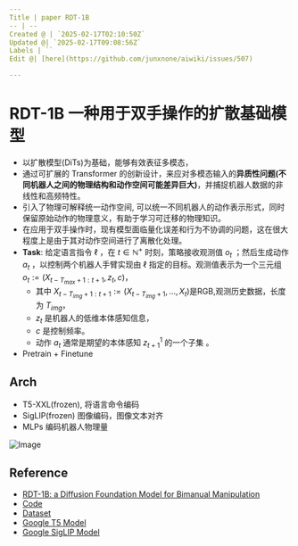 ```yaml
---
Title | paper RDT-1B
-- | --
Created @ | `2025-02-17T02:10:50Z`
Updated @| `2025-02-17T09:08:56Z`
Labels | ``
Edit @| [here](https://github.com/junxnone/aiwiki/issues/507)

---
```

# RDT-1B 一种用于双手操作的扩散基础模型


 - 以扩散模型(DiTs)为基础，能够有效表征多模态，
 - 通过可扩展的 Transformer 的创新设计，来应对多模态输入的**异质性问题(不同机器人之间的物理结构和动作空间可能差异巨大)**，并捕捉机器人数据的非线性和高频特性。
- 引入了物理可解释统一动作空间, 可以统一不同机器人的动作表示形式，同时保留原始动作的物理意义，有助于学习可迁移的物理知识。
- 在应用于双手操作时，现有模型面临量化误差和行为不协调的问题，这在很大程度上是由于其对动作空间进行了离散化处理。
- **Task**:  给定语言指令 $\ell$ ，在 $t \in \mathbb{N}^{+}$ 时刻，策略接收观测值 $o_{t}$ ；然后生成动作 $a_{t}$ ，以控制两个机器人手臂实现由 $\ell$ 指定的目标。观测值表示为一个三元组 $o_{t}:=(X_{t - T_{max} + 1 : t + 1}, z_{t}, c)$，
  - 其中 $X_{t - T_{img} + 1 : t + 1}:=(X_{t - T_{img} + 1}, \ldots, X_{t})$是RGB,观测历史数据，长度为 $T_{img}$，
  - $z_t$ 是机器人的低维本体感知信息，
  - $c$ 是控制频率。
  - 动作 $a_t$ 通常是期望的本体感知 $z_{t + 1}^1$ 的一个子集 。
- Pretrain + Finetune  
 
## Arch
- T5-XXL(frozen), 将语言命令编码
- SigLIP(frozen) 图像编码，图像文本对齐
- MLPs 编码机器人物理量


![Image](https://github.com/user-attachments/assets/7fd22583-afcf-4e78-a953-cd00cb2b0c6b)



## Reference
- [RDT-1B: a Diffusion Foundation Model for Bimanual Manipulation](https://arxiv.org/pdf/2410.07864)
- [Code](https://github.com/thu-ml/RoboticsDiffusionTransformer)
- [Dataset](https://huggingface.co/datasets/robotics-diffusion-transformer/rdt-ft-data)
- [Google T5 Model](https://huggingface.co/google/t5-v1_1-xxl/tree/main)
- [Google SigLIP Model](https://huggingface.co/google/siglip-so400m-patch14-384/tree/main)
